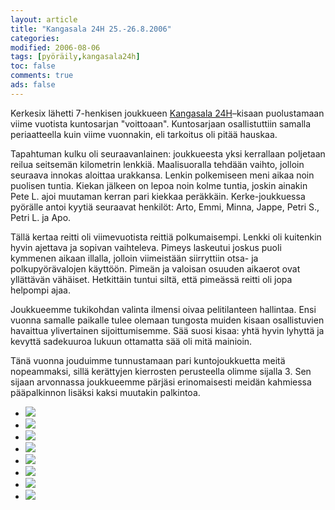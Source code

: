 ```yaml
--- 
layout: article 
title: "Kangasala 24H 25.-26.8.2006" 
categories: 
modified: 2006-08-06 
tags: [pyöräily,kangasala24h]
toc: false 
comments: true 
ads: false 
--- 
```


Kerkesix lähetti 7-henkisen joukkueen [Kangasala
24H](http://kangasala24h.fi/)–kisaan puolustamaan viime vuotista
kuntosarjan "voittoaan". Kuntosarjaan osallistuttiin samalla
periaatteella kuin viime vuonnakin, eli tarkoitus oli pitää hauskaa.

Tapahtuman kulku oli seuraavanlainen: joukkueesta yksi kerrallaan
poljetaan reilua seitsemän kilometrin lenkkiä. Maalisuoralla tehdään
vaihto, jolloin seuraava innokas aloittaa urakkansa. Lenkin polkemiseen
meni aikaa noin puolisen tuntia. Kiekan jälkeen on lepoa noin kolme
tuntia, joskin ainakin Pete L. ajoi muutaman kerran pari kiekkaa
peräkkäin. Kerke-joukkuessa pyörälle antoi kyytiä seuraavat henkilöt:
Arto, Emmi, Minna, Jappe, Petri S., Petri L. ja Apo.

Tällä kertaa reitti oli viimevuotista reittiä polkumaisempi. Lenkki oli
kuitenkin hyvin ajettava ja sopivan vaihteleva. Pimeys laskeutui joskus
puoli kymmenen aikaan illalla, jolloin viimeistään siirryttiin otsa- ja
polkupyörävalojen käyttöön. Pimeän ja valoisan osuuden aikaerot ovat
yllättävän vähäiset. Hetkittäin tuntui siltä, että pimeässä reitti oli
jopa helpompi ajaa.

Joukkueemme tukikohdan valinta ilmensi oivaa pelitilanteen hallintaa.
Ensi vuonna samalle paikalle tulee olemaan tungosta muiden kisaan
osallistuvien havaittua ylivertainen sijoittumisemme. Sää suosi kisaa:
yhtä hyvin lyhyttä ja kevyttä sadekuuroa lukuun ottamatta sää oli mitä
mainioin.

Tänä vuonna jouduimme tunnustamaan pari kuntojoukkuetta meitä
nopeammaksi, sillä kerättyjen kierrosten perusteella olimme sijalla 3.
Sen sijaan arvonnassa joukkueemme pärjäsi erinomaisesti meidän kahmiessa
pääpalkinnon lisäksi kaksi muutakin palkintoa.

<div class="image-gallery">

-   [![](/Media/Default/ImageGalleries/kangasala-24h-2006/Thumbnails/peruskuntokangasala24h2006_01b.jpg)](/Media/Default/ImageGalleries/kangasala-24h-2006/peruskuntokangasala24h2006_01b.jpg)
-   [![](/Media/Default/ImageGalleries/kangasala-24h-2006/Thumbnails/peruskuntokangasala24h2006_02b.jpg)](/Media/Default/ImageGalleries/kangasala-24h-2006/peruskuntokangasala24h2006_02b.jpg)
-   [![](/Media/Default/ImageGalleries/kangasala-24h-2006/Thumbnails/peruskuntokangasala24h2006_03b.jpg)](/Media/Default/ImageGalleries/kangasala-24h-2006/peruskuntokangasala24h2006_03b.jpg)
-   [![](/Media/Default/ImageGalleries/kangasala-24h-2006/Thumbnails/peruskuntokangasala24h2006_04b.jpg)](/Media/Default/ImageGalleries/kangasala-24h-2006/peruskuntokangasala24h2006_04b.jpg)
-   [![](/Media/Default/ImageGalleries/kangasala-24h-2006/Thumbnails/peruskuntokangasala24h2006_05b.jpg)](/Media/Default/ImageGalleries/kangasala-24h-2006/peruskuntokangasala24h2006_05b.jpg)
-   [![](/Media/Default/ImageGalleries/kangasala-24h-2006/Thumbnails/peruskuntokangasala24h2006_06b.jpg)](/Media/Default/ImageGalleries/kangasala-24h-2006/peruskuntokangasala24h2006_06b.jpg)
-   [![](/Media/Default/ImageGalleries/kangasala-24h-2006/Thumbnails/peruskuntokangasala24h2006_07b.jpg)](/Media/Default/ImageGalleries/kangasala-24h-2006/peruskuntokangasala24h2006_07b.jpg)
-   [![](/Media/Default/ImageGalleries/kangasala-24h-2006/Thumbnails/peruskuntokangasala24h2006_08b.jpg)](/Media/Default/ImageGalleries/kangasala-24h-2006/peruskuntokangasala24h2006_08b.jpg)

</div>
